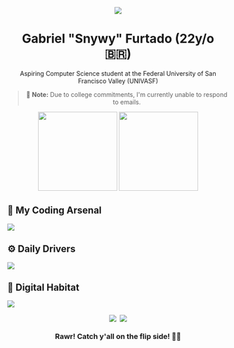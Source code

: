 <div align="center">

![](https://github.com/user-attachments/assets/2239b31e-102a-484c-ab4e-712a6b44fe7b)

# Gabriel "Snywy" Furtado (22y/o 🇧🇷)

Aspiring Computer Science student at the Federal University of San Francisco Valley (UNIVASF)

> 📧 **Note:** Due to college commitments, I'm currently unable to respond to emails.

<img height="180em" src="https://github-readme-stats.vercel.app/api?username=realsnywy&show_icons=true&theme=discord_old_blurple" />
<img height="180em" src="https://github-readme-stats.vercel.app/api/top-langs/?username=realsnywy&layout=compact&theme=discord_old_blurple" />

</div>

## 🧠 My Coding Arsenal

<a href="https://skillicons.dev">
  <img src="https://skillicons.dev/icons?i=bootstrap,c,css,html,java,lua,mysql,php,python" />
</a>

## ⚙ Daily Drivers

<a href="https://skillicons.dev">
  <img src="https://skillicons.dev/icons?i=git,neovim,vscode,unity" />
</a>

## 💾 Digital Habitat

<a href="https://skillicons.dev">
  <img src="https://skillicons.dev/icons?i=arch,raspberrypi,windows" />
</a>

<div align="center">
<br>
<div style="display: flex; justify-content: center; align-items: center; gap: 8px;">
<img src="https://spotify-recently-played-readme.vercel.app/api?user=snyverbr&count=1&unique=false" />
<img src="https://discord-readme-badge.vercel.app/api?id=272796106595893249" />
</div>

### Rawr! Catch y'all on the flip side! 👋🏻

</div>

